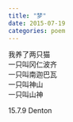 ```yaml
---
title: "梦"
date: 2015-07-19
categories: poem
---
```


我养了两只猫  
一只叫冈仁波齐  
一只叫南迦巴瓦  
一只叫神山  
一只叫山神  

15.7.9 Denton
